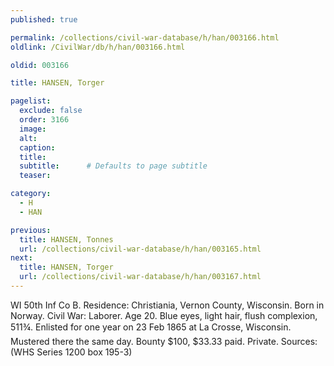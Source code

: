 ```yaml
---
published: true

permalink: /collections/civil-war-database/h/han/003166.html
oldlink: /CivilWar/db/h/han/003166.html

oldid: 003166

title: HANSEN, Torger

pagelist:
  exclude: false
  order: 3166
  image: 
  alt:
  caption:
  title:
  subtitle:      # Defaults to page subtitle
  teaser:

category: 
  - H 
  - HAN

previous:
  title: HANSEN, Tonnes
  url: /collections/civil-war-database/h/han/003165.html  
next:
  title: HANSEN, Torger
  url: /collections/civil-war-database/h/han/003167.html   
---
```

WI 50th Inf Co B. Residence: Christiania, Vernon County, Wisconsin. Born in Norway. Civil War: Laborer. Age 20. Blue eyes, light hair, flush complexion, 5&#146;11&frac34;&#148;. Enlisted for one year on 23 Feb 1865 at La Crosse, Wisconsin. Mustered there the same day. Bounty $100, $33.33 paid. Private. Sources: (WHS Series 1200 box 195-3)
